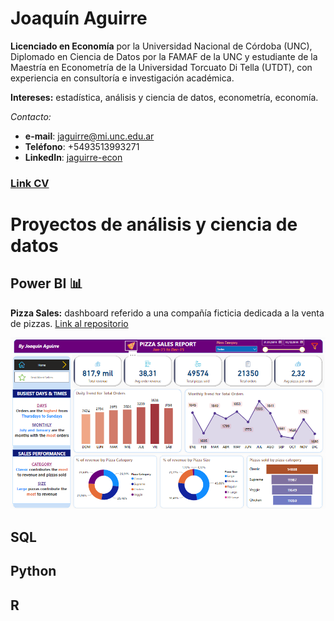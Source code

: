 
# Joaquín Aguirre

**Licenciado en Economía** por la Universidad Nacional de Córdoba (UNC), Diplomado en Ciencia de Datos por la FAMAF de la UNC y estudiante de la Maestría en Econometría de la Universidad Torcuato Di Tella (UTDT), con experiencia en consultoría e investigación académica.

**Intereses:** estadística, análisis y ciencia de datos, econometría, economía.

*Contacto:*
- **e-mail**: jaguirre@mi.unc.edu.ar
- **Teléfono**: +5493513993271
- **LinkedIn**: [jaguirre-econ](https://www.linkedin.com/in/jaguirre-econ/)

### [Link CV](https://github.com/jaguirre-econ/profile/blob/main/CV%20-%20Aguirre%2C%20Joaqu%C3%ADn.pdf)

# Proyectos de análisis y ciencia de datos

## Power BI 📊

**Pizza Sales:** dashboard referido a una compañía ficticia dedicada a la venta de pizzas. [Link al repositorio]()

![](images/bi_report_1.png)

## SQL

## Python

## R


